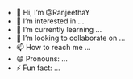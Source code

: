 - 👋 Hi, I’m @RanjeethaY
- 👀 I’m interested in ...
- 🌱 I’m currently learning ...
- 💞️ I’m looking to collaborate on ...
- 📫 How to reach me ...
- 😄 Pronouns: ...
- ⚡ Fun fact: ...

<!---
RanjeethaY/RanjeethaY is a ✨ special ✨ repository because its `README.md` (this file) appears on your GitHub profile.
You can click the Preview link to take a look at your changes.
--->
